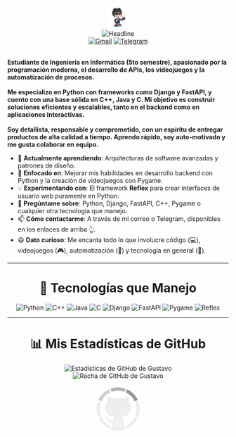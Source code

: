 <div>
    <div align=center>
        <img src="https://raw.githubusercontent.com/AhmedFathyDev/AhmedFathyDev/main/GitHub.png?v=1" alt="GitHub Octocat Drinking a Cup of Coffee" height="50">
    </div>
    <div align=center>
        <img src="https://readme-typing-svg.herokuapp.com?color=%2309F7E9&size=29&center=true&vCenter=true&width=700&height=50&lines=Hola,+soy+Gustavo+Morillo!+%F0%9F%91%8B;Estudiante+de+Ingenier%C3%ADa+en+Inform%C3%A1tica;Apasionado+por+el+Backend+y+los+Videojuegos;Entusiasta+de+la+Automatizaci%C3%B3n+%F0%9F%9A%80" alt="Headline" />
    </div>
    <div align=center>
        <a href="mailto:vetancourtgustavo@gmail.com"><img src="https://img.shields.io/badge/Gmail-D14836?style=flat&logo=gmail&logoColor=white" alt="Gmail" /></a>
        <a href="https://t.me/gemv654"><img src="https://img.shields.io/badge/Telegram-2CA5E0?style=flat&logo=telegram&logoColor=white" alt="Telegram" /></a>
    </div>
    <div align=left>
        <br>
        <p>
            <strong>
                Estudiante de Ingeniería en Informática (5to semestre), apasionado por la programación moderna, el desarrollo de APIs, los videojuegos y la automatización de procesos.<br><br>
                Me especializo en Python con frameworks como Django y FastAPI, y cuento con una base sólida en C++, Java y C. Mi objetivo es construir soluciones eficientes y escalables, tanto en el backend como en aplicaciones interactivas.<br><br>
                Soy detallista, responsable y comprometido, con un espíritu de entregar productos de alta calidad a tiempo. Aprendo rápido, soy auto-motivado y me gusta colaborar en equipo.
            </strong>
        </p>
        <ul>
            <li>🌱 <b>Actualmente aprendiendo</b>: Arquitecturas de software avanzadas y patrones de diseño.</li>
            <li>🔭 <b>Enfocado en</b>: Mejorar mis habilidades en desarrollo backend con Python y la creación de videojuegos con Pygame.</li>
            <li>💡 <b>Experimentando con</b>: El framework <b>Reflex</b> para crear interfaces de usuario web puramente en Python.</li>
            <li>💬 <b>Pregúntame sobre</b>: Python, Django, FastAPI, C++, Pygame o cualquier otra tecnología que manejo.</li>
            <li>📫 <b>Cómo contactarme</b>: A través de mi correo o Telegram, disponibles en los enlaces de arriba 👆.</li>
            <li>😄 <b>Dato curioso</b>: Me encanta todo lo que involucre código (💻), videojuegos (🎮), automatización (🤖) y tecnología en general (🚀).</li>
        </ul>
    </div>

---
    
<div align=center>
    <h1>🚀 Tecnologías que Manejo</h1>
    <p>
        <img src="https://img.shields.io/badge/Python-3670A0?logo=python&logoColor=white" alt="Python" />
        <img src="https://img.shields.io/badge/C++-00599C?logo=c%2B%2B&logoColor=white" alt="C++" />
        <img src="https://img.shields.io/badge/Java-ED8B00?logo=java&logoColor=white" alt="Java" />
        <img src="https://img.shields.io/badge/-C-555555?logo=c&logoColor=white" alt="C" />
        <img src="https://img.shields.io/badge/Django-092E20?logo=django&logoColor=white" alt="Django" />
        <img src="https://img.shields.io/badge/FastAPI-005571?logo=fastapi&logoColor=white" alt="FastAPI" />
        <img src="https://img.shields.io/badge/Pygame-000000?logo=python&logoColor=white" alt="Pygame" />
        <img src="https://img.shields.io/badge/Reflex-5000B8" alt="Reflex" />
    </p>
</div>

---

<div align=center>
    <h1>📊 Mis Estadísticas de GitHub</h1>
    <img src="https://github-readme-stats.vercel.app/api?username=GustavoMorillo654&title_color=09F7E9&text_color=FFFFFF&show_icons=true&icon_color=09F7E9&include_all_commits=true&count_private=true&theme=dark" alt="Estadísticas de GitHub de Gustavo" height="200" />
    <br>
    <img src="https://github-readme-streak-stats.herokuapp.com/?user=GustavoMorillo654&theme=dark&date_format=j%20M%5B%20Y%5D&currStreakLabel=09F7E9&fire=09F7E9&ring=09F7E9" alt="Racha de GitHub de Gustavo" height="200" />
    <br>
    <br>
</div>
<div align=center>
    <img src="https://raw.githubusercontent.com/AhmedFathyDev/AhmedFathyDev/main/GitHub.gif" alt="GitHub Octocat Logo" height="100">
</div>
</div>

